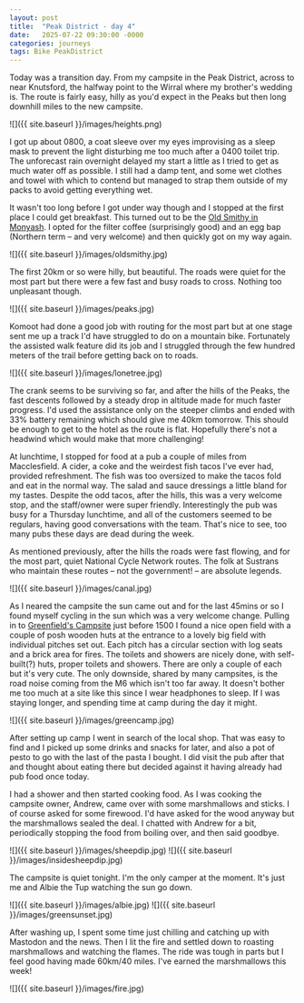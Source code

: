 ```yaml
---
layout: post
title:  "Peak District - day 4"
date:   2025-07-22 09:30:00 -0000
categories: journeys
tags: Bike PeakDistrict
---
```


Today was a transition day. From my campsite in the Peak District, across to near Knutsford, the halfway point to the Wirral where my brother's wedding is. The route is fairly easy, hilly as you'd expect in the Peaks but then long downhill miles to the new campsite.

![]({{ site.baseurl }}/images/heights.png)

I got up about 0800, a coat sleeve over my eyes improvising as a sleep mask to prevent the light disturbing me too much after a 0400 toilet trip. The unforecast rain overnight delayed my start a little as I tried to get as much water off as possible. I still had a damp tent, and some wet clothes and towel with which to contend but managed to strap them outside of my packs to avoid getting everything wet.

It wasn't too long before I got under way though and I stopped at the first place I could get breakfast. This turned out to be the [Old Smithy in Monyash][smithy]. I opted for the filter coffee (surprisingly good) and an egg bap (Northern term – and very welcome) and then quickly got on my way again.

![]({{ site.baseurl }}/images/oldsmithy.jpg)

The first 20km or so were hilly, but beautiful. The roads were quiet for the most part but there were a few fast and busy roads to cross. Nothing too unpleasant though.

![]({{ site.baseurl }}/images/peaks.jpg)

Komoot had done a good job with routing for the most part but at one stage sent me up a track I'd have struggled to do on a mountain bike. Fortunately the assisted walk feature did its job and I struggled through the few hundred meters of the trail before getting back on to roads.

![]({{ site.baseurl }}/images/lonetree.jpg)

The crank seems to be surviving so far, and after the hills of the Peaks, the fast descents followed by a steady drop in altitude made for much faster progress. I'd used the assistance only on the steeper climbs and ended with 33% battery remaining which should give me 40km tomorrow. This should be enough to get to the hotel as the route is flat. Hopefully there's not a headwind which would make that more challenging!

At lunchtime, I stopped for food at a pub a couple of miles from Macclesfield. A cider, a coke and the weirdest fish tacos I've ever had, provided refreshment. The fish was too oversized to make the tacos fold and eat in the normal way. The salad and sauce dressings a little bland for my tastes. Despite the odd tacos, after the hills, this was a very welcome stop, and the staff/owner were super friendly. Interestingly the pub was busy for a Thursday lunchtime, and all of the customers seemed to be regulars, having good conversations with the team. That's nice to see, too many pubs these days are dead during the week.

As mentioned previously, after the hills the roads were fast flowing, and for the most part, quiet National Cycle Network routes. The folk at Sustrans who maintain these routes – not the government! – are absolute legends.

![]({{ site.baseurl }}/images/canal.jpg)

As I neared the campsite the sun came out and for the last 45mins or so I found myself cycling in the sun which was a very welcome change. Pulling in to [Greenfield's Campsite][green] just before 1500 I found a nice open field with a couple of posh wooden huts at the entrance to a lovely big field with individual pitches set out. Each pitch has a circular section with log seats and a brick area for fires. The toilets and showers are nicely done, with self-built(?) huts, proper toilets and showers. There are only a couple of each but it's very cute. The only downside, shared by many campsites, is the road noise coming from the M6 which isn't too far away. It doesn't bother me too much at a site like this since I wear headphones to sleep. If I was staying longer, and spending time at camp during the day it might.

![]({{ site.baseurl }}/images/greencamp.jpg)

After setting up camp I went in search of the local shop. That was easy to find and I picked up some drinks and snacks for later, and also a pot of pesto to go with the last of the pasta I bought. I did visit the pub after that and thought about eating there but decided against it having already had pub food once today.

I had a shower and then started cooking food. As I was cooking the campsite owner, Andrew, came over with some marshmallows and sticks. I of course asked for some firewood. I'd have asked for the wood anyway but the marshmallows sealed the deal. I chatted with Andrew for a bit, periodically stopping the food from boiling over, and then said goodbye.

![]({{ site.baseurl }}/images/sheepdip.jpg)
![]({{ site.baseurl }}/images/insidesheepdip.jpg)

The campsite is quiet tonight. I'm the only camper at the moment. It's just me and Albie the Tup watching the sun go down.

![]({{ site.baseurl }}/images/albie.jpg)
![]({{ site.baseurl }}/images/greensunset.jpg)

After washing up, I spent some time just chilling and catching up with Mastodon and the news. Then I lit the fire and settled down to roasting marshmallows and watching the flames. The ride was tough in parts but I feel good having made 60km/40 miles. I've earned the marshmallows this week! 

![]({{ site.baseurl }}/images/fire.jpg)

[green]: https://www.pitchup.com/campsites/England/North_West/Cheshire/Knutsford/greenfields-campsite/
[smithy]: https://oldsmithymonyash.com/